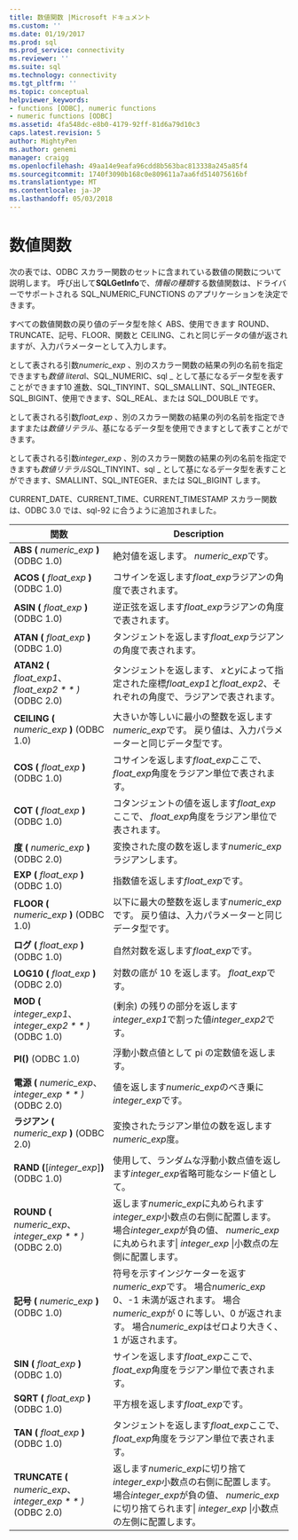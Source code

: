 ```yaml
---
title: 数値関数 |Microsoft ドキュメント
ms.custom: ''
ms.date: 01/19/2017
ms.prod: sql
ms.prod_service: connectivity
ms.reviewer: ''
ms.suite: sql
ms.technology: connectivity
ms.tgt_pltfrm: ''
ms.topic: conceptual
helpviewer_keywords:
- functions [ODBC], numeric functions
- numeric functions [ODBC]
ms.assetid: 4fa548dc-e8b0-4179-92ff-81d6a79d10c3
caps.latest.revision: 5
author: MightyPen
ms.author: genemi
manager: craigg
ms.openlocfilehash: 49aa14e9eafa96cdd8b563bac813338a245a85f4
ms.sourcegitcommit: 1740f3090b168c0e809611a7aa6fd514075616bf
ms.translationtype: MT
ms.contentlocale: ja-JP
ms.lasthandoff: 05/03/2018
---
```

# <a name="numeric-functions"></a>数値関数
次の表では、ODBC スカラー関数のセットに含まれている数値の関数について説明します。 呼び出して**SQLGetInfo**で、*情報の種類*する数値関数は、ドライバーでサポートされる SQL_NUMERIC_FUNCTIONS のアプリケーションを決定できます。  
  
 すべての数値関数の戻り値のデータ型を除く ABS、使用できます ROUND、TRUNCATE、記号、FLOOR、関数と CEILING、これと同じデータの値が返されますが、入力パラメーターとして入力します。  
  
 として表される引数*numeric_exp* 、別のスカラー関数の結果の列の名前を指定できますも*数値 litera*l、SQL_NUMERIC、sql _ として基になるデータ型を表すことができます10 進数、SQL_TINYINT、SQL_SMALLINT、SQL_INTEGER、SQL_BIGINT、使用できます、SQL_REAL、または SQL_DOUBLE です。  
  
 として表される引数*float_exp* 、別のスカラー関数の結果の列の名前を指定できますまたは*数値リテラル*、基になるデータ型を使用できますとして表すことができます。  
  
 として表される引数*integer_exp* 、別のスカラー関数の結果の列の名前を指定できますも*数値リテラル*SQL_TINYINT、sql _ として基になるデータ型を表すことができます、SMALLINT、SQL_INTEGER、または SQL_BIGINT します。  
  
 CURRENT_DATE、CURRENT_TIME、CURRENT_TIMESTAMP スカラー関数は、ODBC 3.0 では、sql-92 に合うように追加されました。  
  
|関数|Description|  
|--------------|-----------------|  
|**ABS (** *numeric_exp* **)** (ODBC 1.0)|絶対値を返します。 *numeric_exp*です。|  
|**ACOS (** *float_exp* **)** (ODBC 1.0)|コサインを返します*float_exp*ラジアンの角度で表されます。|  
|**ASIN (** *float_exp* **)** (ODBC 1.0)|逆正弦を返します*float_exp*ラジアンの角度で表されます。|  
|**ATAN (** *float_exp* **)** (ODBC 1.0)|タンジェントを返します*float_exp*ラジアンの角度で表されます。|  
|**ATAN2 (** *float_exp1*、 *float_exp2 * * *)** (ODBC 2.0)|タンジェントを返します、 *x*と*y*によって指定された座標*float_exp1*と*float_exp2*、それぞれの角度で、ラジアンで表されます。|  
|**CEILING (** *numeric_exp* **)** (ODBC 1.0)|大きいか等しいに最小の整数を返します*numeric_exp*です。 戻り値は、入力パラメーターと同じデータ型です。|  
|**COS (** *float_exp* **)** (ODBC 1.0)|コサインを返します*float_exp*ここで、 *float_exp*角度をラジアン単位で表されます。|  
|**COT (** *float_exp* **)** (ODBC 1.0)|コタンジェントの値を返します*float_exp*ここで、 *float_exp*角度をラジアン単位で表されます。|  
|**度 (** *numeric_exp* **)** (ODBC 2.0)|変換された度の数を返します*numeric_exp*ラジアンします。|  
|**EXP (** *float_exp* **)** (ODBC 1.0)|指数値を返します*float_exp*です。|  
|**FLOOR (** *numeric_exp* **)** (ODBC 1.0)|以下に最大の整数を返します*numeric_exp*です。 戻り値は、入力パラメーターと同じデータ型です。|  
|**ログ (** *float_exp* **)** (ODBC 1.0)|自然対数を返します*float_exp*です。|  
|**LOG10 (** *float_exp* **)** (ODBC 2.0)|対数の底が 10 を返します。 *float_exp*です。|  
|**MOD (** *integer_exp1*、 *integer_exp2 * * *)** (ODBC 1.0)|(剰余) の残りの部分を返します*integer_exp1*で割った値*integer_exp2*です。|  
|**PI()** (ODBC 1.0)|浮動小数点値として pi の定数値を返します。|  
|**電源 (** *numeric_exp*、 *integer_exp * * *)** (ODBC 2.0)|値を返します*numeric_exp*のべき乗に*integer_exp*です。|  
|**ラジアン (** *numeric_exp* **)** (ODBC 2.0)|変換されたラジアン単位の数を返します*numeric_exp*度。|  
|**RAND (**[*integer_exp*]**)** (ODBC 1.0)|使用して、ランダムな浮動小数点値を返します*integer_exp*省略可能なシード値として。|  
|**ROUND (** *numeric_exp*、 *integer_exp * * *)** (ODBC 2.0)|返します*numeric_exp*に丸められます*integer_exp*小数点の右側に配置します。 場合*integer_exp*が負の値、 *numeric_exp*に丸められます&#124; *integer_exp* &#124;小数点の左側に配置します。|  
|**記号 (** *numeric_exp* **)** (ODBC 1.0)|符号を示すインジケーターを返す*numeric_exp*です。 場合*numeric_exp* 0、-1 未満が返されます。 場合*numeric_exp*が 0 に等しい、0 が返されます。 場合*numeric_exp*はゼロより大きく、1 が返されます。|  
|**SIN (** *float_exp* **)** (ODBC 1.0)|サインを返します*float_exp*ここで、 *float_exp*角度をラジアン単位で表されます。|  
|**SQRT (** *float_exp* **)** (ODBC 1.0)|平方根を返します*float_exp*です。|  
|**TAN (** *float_exp* **)** (ODBC 1.0)|タンジェントを返します*float_exp*ここで、 *float_exp*角度をラジアン単位で表されます。|  
|**TRUNCATE (** *numeric_exp*、 *integer_exp * * *)** (ODBC 2.0)|返します*numeric_exp*に切り捨て*integer_exp*小数点の右側に配置します。 場合*integer_exp*が負の値、 *numeric_exp*に切り捨てられます&#124; *integer_exp* &#124;小数点の左側に配置します。|
